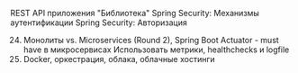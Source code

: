 REST API приложения "Библиотека"
Spring Security: Механизмы аутентификации
Spring Security: Авторизация

24. Монолиты vs. Microservices (Round 2), Spring Boot Actuator - must have в микросервисах
Использовать метрики, healthchecks и logfile
26. Docker, оркестрация, облака, облачные хостинги